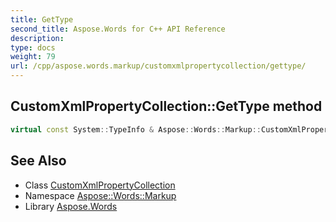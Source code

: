 ```yaml
---
title: GetType
second_title: Aspose.Words for C++ API Reference
description: 
type: docs
weight: 79
url: /cpp/aspose.words.markup/customxmlpropertycollection/gettype/
---
```

## CustomXmlPropertyCollection::GetType method




```cpp
virtual const System::TypeInfo & Aspose::Words::Markup::CustomXmlPropertyCollection::GetType() const override
```

## See Also

* Class [CustomXmlPropertyCollection](../)
* Namespace [Aspose::Words::Markup](../../)
* Library [Aspose.Words](../../../)
